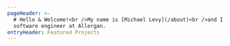 ```yaml
---
pageHeader: >-
  # Hello & Welcome!<br />My name is [Michael Levy](/about)<br />and I am a
  software engineer at Allergan.
entryHeader: Featured Projects
---
```


